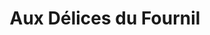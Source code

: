 ---
title: "Aux Délices du Fournil"
url: /ballancourt-sur-essonne/aux-delices-du-fournil/
shop: boulangerie
---
